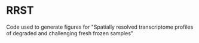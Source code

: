 # RRST
Code used to generate figures for "Spatially resolved transcriptome profiles of degraded and challenging fresh frozen samples"

